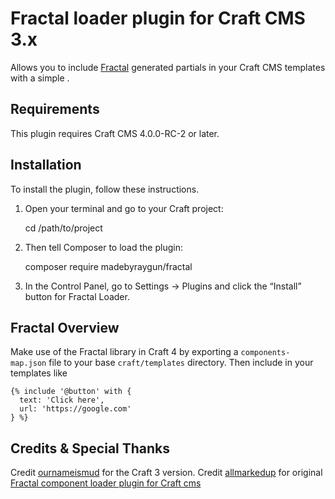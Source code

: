 # Fractal loader plugin for Craft CMS 3.x

Allows you to include [Fractal](https://fractal.build/) generated partials in your Craft CMS templates with a simple . 

## Requirements

This plugin requires Craft CMS 4.0.0-RC-2 or later.

## Installation

To install the plugin, follow these instructions.

1. Open your terminal and go to your Craft project:

   cd /path/to/project

2. Then tell Composer to load the plugin:

   composer require madebyraygun/fractal

3. In the Control Panel, go to Settings → Plugins and click the “Install” button for Fractal Loader.

## Fractal Overview

Make use of the Fractal library in Craft 4 by exporting a `components-map.json` file to your base `craft/templates` directory. Then include in your templates like

```
{% include '@button' with {
  text: 'Click here',
  url: 'https://google.com'
} %}
```

## Credits & Special Thanks

Credit [ournameismud](https://github.com/ournameismud/fractal) for the Craft 3 version.
Credit [allmarkedup](https://github.com/allmarkedup) for original [Fractal component loader plugin for Craft cms](https://gist.github.com/allmarkedup/72afed8e97c9b2e8c61c36b798ae1870)

